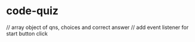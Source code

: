 # code-quiz
// array object of qns, choices and correct answer
// add event listener for start button click